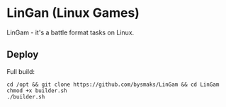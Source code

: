 # LinGan (Linux Games)

LinGam - it's a battle format tasks on Linux.

## Deploy

Full build:
```bash=
cd /opt && git clone https://github.com/bysmaks/LinGam && cd LinGam
chmod +x builder.sh 
./builder.sh
```
